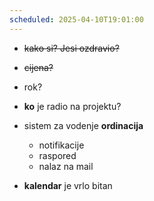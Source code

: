 ```yaml
---
scheduled: 2025-04-10T19:01:00
---
```


- ~~kako si? Jesi ozdravio?~~
- ~~cijena?~~
- rok?
- **ko** je radio na projektu?

- sistem za vodenje **ordinacija**
	- notifikacije
	- raspored
	- nalaz na mail

- **kalendar** je vrlo bitan